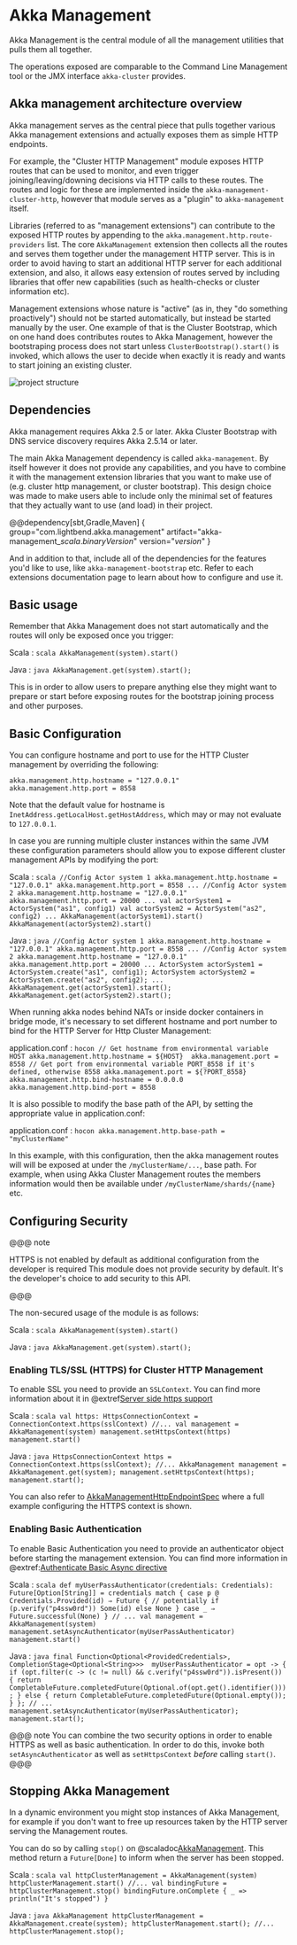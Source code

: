 <a id="akka-management"></a>
# Akka Management

Akka Management is the central module of all the management utilities that pulls them all together.


The operations exposed are comparable to the Command Line Management tool or the JMX interface `akka-cluster` provides.

## Akka management architecture overview 

Akka management serves as the central piece that pulls together various Akka management extensions
and actually exposes them as simple HTTP endpoints. 

For example, the "Cluster HTTP Management" module exposes HTTP routes that can be used to monitor,
and even trigger joining/leaving/downing decisions via HTTP calls to these routes. The routes and
logic for these are implemented inside the `akka-management-cluster-http`, however that module serves
as a "plugin" to `akka-management` itself. 

Libraries (referred to as "management extensions") can contribute to the exposed HTTP routes by 
appending to the `akka.management.http.route-providers` list. The core `AkkaManagement` extension
then collects all the routes and serves them together under the management HTTP server. This is in order
to avoid having to start an additional HTTP server for each additional extension, and also, it allows
easy extension of routes served by including libraries that offer new capabilities (such as health-checks or
cluster information etc).

Management extensions whose nature is "active" (as in, they "do something proactively") should not be
started automatically, but instead be started manually by the user. One example of that is the Cluster
Bootstrap, which on one hand does contributes routes to Akka Management, however the bootstraping process
does not start unless `ClusterBootstrap().start()` is invoked, which allows the user to decide when exactly
it is ready and wants to start joining an existing cluster.

![project structure](images/structure.png)

## Dependencies

Akka management requires Akka 2.5 or later.  Akka Cluster Bootstrap with DNS service discovery requires Akka 2.5.14 or later.

The main Akka Management dependency is called `akka-management`. By itself however it does not provide any capabilities,
and you have to combine it with the management extension libraries that you want to make use of (e.g. cluster http management,
or cluster bootstrap). This design choice was made to make users able to include only the minimal set of features that they 
actually want to use (and load) in their project.

@@dependency[sbt,Gradle,Maven] {
  group="com.lightbend.akka.management"
  artifact="akka-management_$scala.binaryVersion$"
  version="$version$"
}

And in addition to that, include all of the dependencies for the features you'd like to use,
like `akka-management-bootstrap` etc. Refer to each extensions documentation page to learn about how
to configure and use it.

## Basic usage

Remember that Akka Management does not start automatically and the routes will only be exposed once you trigger:

Scala
:   ```scala
    AkkaManagement(system).start()
    ```

Java
:   ```java
    AkkaManagement.get(system).start();
    ```
    
This is in order to allow users to prepare anything else they might want to prepare or start before exposing routes for 
the bootstrap joining process and other purposes.


## Basic Configuration

You can configure hostname and port to use for the HTTP Cluster management by overriding the following:

```
akka.management.http.hostname = "127.0.0.1"
akka.management.http.port = 8558
```

Note that the default value for hostname is `InetAddress.getLocalHost.getHostAddress`, which may or may not evaluate to
`127.0.0.1`.

In case you are running multiple cluster instances within the same JVM these configuration parameters should allow you
to expose different cluster management APIs by modifying the port:

Scala
:   ```scala
    //Config Actor system 1
    akka.management.http.hostname = "127.0.0.1"
    akka.management.http.port = 8558
    ...
    //Config Actor system 2
    akka.management.http.hostname = "127.0.0.1"
    akka.management.http.port = 20000
    ...
    val actorSystem1 = ActorSystem("as1", config1)
    val actorSystem2 = ActorSystem("as2", config2)
    ...
    AkkaManagement(actorSystem1).start()
    AkkaManagement(actorSystem2).start()
    ```

Java
:   ```java
    //Config Actor system 1
    akka.management.http.hostname = "127.0.0.1"
    akka.management.http.port = 8558
    ...
    //Config Actor system 2
    akka.management.http.hostname = "127.0.0.1"
    akka.management.http.port = 20000
    ...
    ActorSystem actorSystem1 = ActorSystem.create("as1", config1);
    ActorSystem actorSystem2 = ActorSystem.create("as2", config2);
    ...
    AkkaManagement.get(actorSystem1).start();
    AkkaManagement.get(actorSystem2).start();
    ```

When running akka nodes behind NATs or inside docker containers in bridge mode, 
it's necessary to set different hostname and port number to bind for the HTTP Server for Http Cluster Management:

application.conf
:   ```hocon
  // Get hostname from environmental variable HOST
  akka.management.http.hostname = ${HOST} 
  akka.management.port = 8558
  // Get port from environmental variable PORT_8558 if it's defined, otherwise 8558
  akka.management.port = ${?PORT_8558}
  akka.management.http.bind-hostname = 0.0.0.0
  akka.management.http.bind-port = 8558
    ```  

It is also possible to modify the base path of the API, by setting the appropriate value in application.conf: 

application.conf
:   ```hocon
    akka.management.http.base-path = "myClusterName"
    ```

In this example, with this configuration, then the akka management routes will will be exposed at under the `/myClusterName/...`,
base path. For example, when using Akka Cluster Management routes the members information would then be available under
`/myClusterName/shards/{name}` etc.


## Configuring Security

@@@ note

HTTPS is not enabled by default as additional configuration from the developer is required This module does not provide security by default. It's the developer's choice to add security to this API.

@@@

The non-secured usage of the module is as follows:

Scala
:   ```scala
    AkkaManagement(system).start()
    ```

Java
:   ```java
    AkkaManagement.get(system).start();
    ```

### Enabling TLS/SSL (HTTPS) for Cluster HTTP Management

To enable SSL you need to provide an `SSLContext`. You can find more information about it in @extref[Server side https support](akka-http-docs:scala/http/server-side-https-support)

Scala
:   ```scala
    val https: HttpsConnectionContext = ConnectionContext.https(sslContext)
    //...
    val management = AkkaManagement(system)
    management.setHttpsContext(https)
    management.start()
    ```

Java
:   ```java
    HttpsConnectionContext https = ConnectionContext.https(sslContext);
    //...
    AkkaManagement management = AkkaManagement.get(system);
    management.setHttpsContext(https);
    management.start();
    ```
    
You can also refer to [AkkaManagementHttpEndpointSpec](https://github.com/akka/akka-management/blob/119ad1871c3907c2ca528720361b8ccb20234c55/management/src/test/scala/akka/management/http/AkkaManagementHttpEndpointSpec.scala#L124-L148) where a full example configuring the HTTPS context is shown.

### Enabling Basic Authentication

To enable Basic Authentication you need to provide an authenticator object before starting the management extension. 
You can find more information in @extref:[Authenticate Basic Async directive](akka-http-docs:scala/http/routing-dsl/directives/security-directives/authenticateBasicAsync)

Scala
:   ```scala
    def myUserPassAuthenticator(credentials: Credentials): Future[Option[String]] =
      credentials match {
        case p @ Credentials.Provided(id) ⇒
          Future {
            // potentially
            if (p.verify("p4ssw0rd")) Some(id)
            else None
          }
        case _ ⇒ Future.successful(None)
      }
    // ...
    val management = AkkaManagement(system)
    management.setAsyncAuthenticator(myUserPassAuthenticator)
    management.start()  
    ```

Java
:   ```java
    final Function<Optional<ProvidedCredentials>, CompletionStage<Optional<String>>> 
      myUserPassAuthenticator = opt -> {
        if (opt.filter(c -> (c != null) && c.verify("p4ssw0rd")).isPresent()) {
          return CompletableFuture.completedFuture(Optional.of(opt.get().identifier()));
        } else {
          return CompletableFuture.completedFuture(Optional.empty());
        }
      };
    // ... 
    management.setAsyncAuthenticator(myUserPassAuthenticator);
    management.start();
    ```

@@@ note
  You can combine the two security options in order to enable HTTPS as well as basic authentication. 
  In order to do this, invoke both `setAsyncAuthenticator` as well as `setHttpsContext` *before* calling `start()`.
@@@

## Stopping Akka Management

In a dynamic environment you might stop instances of Akka Management, for example if you don't want to free up resources
taken by the HTTP server serving the Management routes. 

You can do so by calling `stop()` on @scaladoc[AkkaManagement](akka.management.http.AkkaManagement). 
This method return a `Future[Done]` to inform when the server has been stopped.

Scala
:   ```scala
    val httpClusterManagement = AkkaManagement(system)
    httpClusterManagement.start()
    //...
    val bindingFuture = httpClusterManagement.stop()
    bindingFuture.onComplete { _ => println("It's stopped") }
    ```

Java
:   ```java
    AkkaManagement httpClusterManagement = AkkaManagement.create(system);
    httpClusterManagement.start();
    //...
    httpClusterManagement.stop();
    ```

